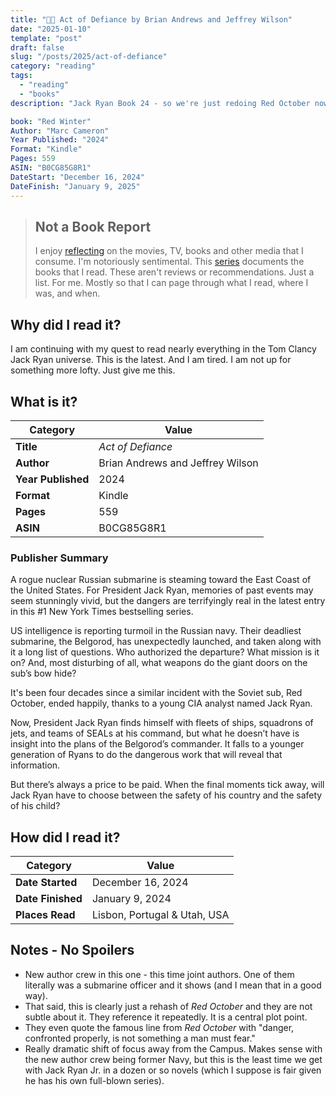 ```yaml
---
title: "🤿🚀 Act of Defiance by Brian Andrews and Jeffrey Wilson"
date: "2025-01-10"
template: "post"
draft: false
slug: "/posts/2025/act-of-defiance"
category: "reading"
tags:
  - "reading"
  - "books"
description: "Jack Ryan Book 24 - so we're just redoing Red October now?"

book: "Red Winter"
Author: "Marc Cameron"
Year Published: "2024"
Format: "Kindle"
Pages: 559
ASIN: "B0CG85G8R1"
DateStart: "December 16, 2024"
DateFinish: "January 9, 2025"
---
```


> ## Not a Book Report
> I enjoy [reflecting](https://blog.samrhea.com/posts/2019/analyze-media-habits) on the movies, TV, books and other media that I consume. I'm notoriously sentimental. This [series](https://blog.samrhea.com/category/reading) documents the books that I read. These aren't reviews or recommendations. Just a list. For me. Mostly so that I can page through what I read, where I was, and when.

## Why did I read it?
I am continuing with my quest to read nearly everything in the Tom Clancy Jack Ryan universe. This is the latest. And I am tired. I am not up for something more lofty. Just give me this.

## What is it?
|Category|Value|
|---|---|
|**Title**|*Act of Defiance*|
|**Author**|Brian Andrews and Jeffrey Wilson|
|**Year Published**|2024|
|**Format**|Kindle|
|**Pages**|559|
|**ASIN**|B0CG85G8R1|

### Publisher Summary

A rogue nuclear Russian submarine is steaming toward the East Coast of the United States. For President Jack Ryan, memories of past events may seem stunningly vivid, but the dangers are terrifyingly real in the latest entry in this #1 New York Times bestselling series.

US intelligence is reporting turmoil in the Russian navy. Their deadliest submarine, the Belgorod, has unexpectedly launched, and taken along with it a long list of questions. Who authorized the departure? What mission is it on? And, most disturbing of all, what weapons do the giant doors on the sub’s bow hide?

It's been four decades since a similar incident with the Soviet sub, Red October, ended happily, thanks to a young CIA analyst named Jack Ryan.

Now, President Jack Ryan finds himself with fleets of ships, squadrons of jets, and teams of SEALs at his command, but what he doesn’t have is insight into the plans of the Belgorod’s commander. It falls to a younger generation of Ryans to do the dangerous work that will reveal that information.

But there’s always a price to be paid. When the final moments tick away, will Jack Ryan have to choose between the safety of his country and the safety of his child?

## How did I read it?
|Category|Value|
|---|---|
|**Date Started**|December 16, 2024|
|**Date Finished**|January 9, 2024|
|**Places Read**|Lisbon, Portugal & Utah, USA|

## Notes - No Spoilers
* New author crew in this one - this time joint authors. One of them literally was a submarine officer and it shows (and I mean that in a good way).
* That said, this is clearly just a rehash of *Red October* and they are not subtle about it. They reference it repeatedly. It is a central plot point.
* They even quote the famous line from *Red October* with "danger, confronted properly, is not something a man must fear."
* Really dramatic shift of focus away from the Campus. Makes sense with the new author crew being former Navy, but this is the least time we get with Jack Ryan Jr. in a dozen or so novels (which I suppose is fair given he has his own full-blown series).